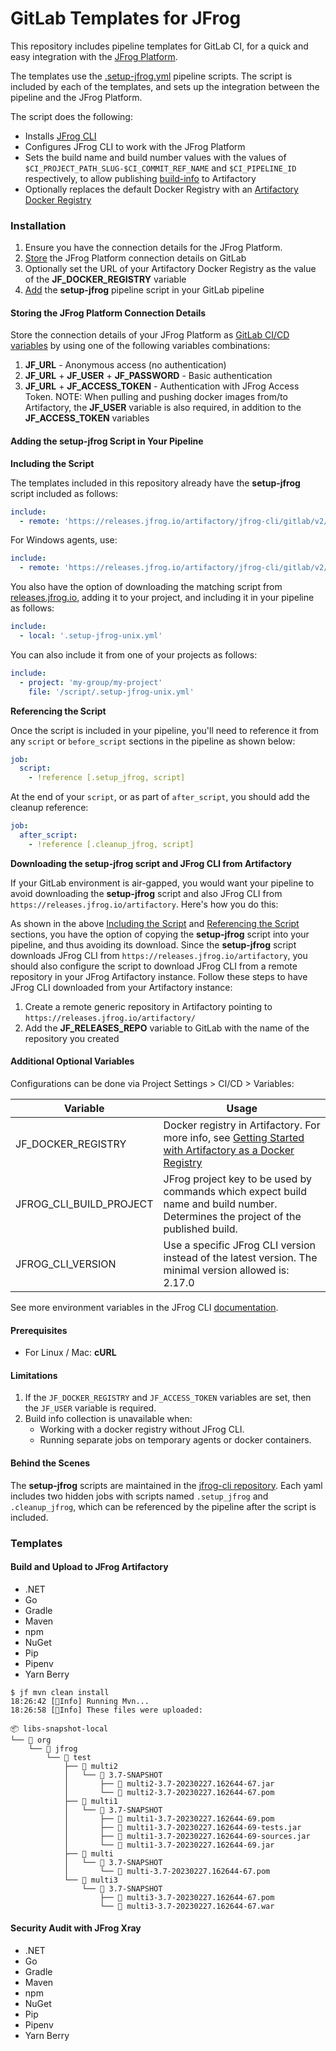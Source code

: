 # GitLab Templates for JFrog

This repository includes pipeline templates for GitLab CI, for a quick and easy integration with the [JFrog Platform](https://jfrog.com/platform/).

The templates use the [.setup-jfrog.yml](https://github.com/jfrog/jfrog-cli/blob/v2/build/gitlab/v2/) pipeline scripts. The script is included by each of the templates, and sets up the integration between the pipeline and the JFrog Platform.

The script does the following:

* Installs [JFrog CLI](https://www.jfrog.com/confluence/display/CLI/JFrog+CLI)
* Configures JFrog CLI to work with the JFrog Platform
* Sets the build name and build number values with the values of `$CI_PROJECT_PATH_SLUG-$CI_COMMIT_REF_NAME` and `$CI_PIPELINE_ID` respectively, to allow publishing [build-info](https://www.buildinfo.org/) to Artifactory
* Optionally replaces the default Docker Registry with an [Artifactory Docker Registry](https://www.jfrog.com/confluence/display/JFROG/Docker+Registry)

### Installation

1. Ensure you have the connection details for the JFrog Platform.
2. [Store](../../jfrog-applications/ci-and-sdks/ci-integrations/broken-reference/) the JFrog Platform connection details on GitLab
3. Optionally set the URL of your Artifactory Docker Registry as the value of the **JF\_DOCKER\_REGISTRY** variable
4. [Add](../../jfrog-applications/ci-and-sdks/ci-integrations/broken-reference/) the **setup-jfrog** pipeline script in your GitLab pipeline

#### Storing the JFrog Platform Connection Details

Store the connection details of your JFrog Platform as [GitLab CI/CD variables](https://docs.gitlab.com/ee/ci/variables/) by using one of the following variables combinations:

1. **JF\_URL** - Anonymous access (no authentication)
2. **JF\_URL** + **JF\_USER** + **JF\_PASSWORD** - Basic authentication
3. **JF\_URL** + **JF\_ACCESS\_TOKEN** - Authentication with JFrog Access Token. NOTE: When pulling and pushing docker images from/to Artifactory, the **JF\_USER** variable is also required, in addition to the **JF\_ACCESS\_TOKEN** variables

#### Adding the setup-jfrog Script in Your Pipeline

**Including the Script**

The templates included in this repository already have the **setup-jfrog** script included as follows:

```yaml
include:
  - remote: 'https://releases.jfrog.io/artifactory/jfrog-cli/gitlab/v2/.setup-jfrog-unix.yml'
```

For Windows agents, use:

```yaml
include:
  - remote: 'https://releases.jfrog.io/artifactory/jfrog-cli/gitlab/v2/.setup-jfrog-windows.yml'
```

You also have the option of downloading the matching script from [releases.jfrog.io](https://releases.jfrog.io/artifactory/jfrog-cli/gitlab/v2/), adding it to your project, and including it in your pipeline as follows:

```yaml
include:
  - local: '.setup-jfrog-unix.yml'
```

You can also include it from one of your projects as follows:

```yaml
include:
  - project: 'my-group/my-project'
    file: '/script/.setup-jfrog-unix.yml'
```

**Referencing the Script**

Once the script is included in your pipeline, you'll need to reference it from any `script` or `before_script` sections in the pipeline as shown below:

```yaml
job:
  script:
    - !reference [.setup_jfrog, script]
```

At the end of your `script`, or as part of `after_script`, you should add the cleanup reference:

```yaml
job:
  after_script:
    - !reference [.cleanup_jfrog, script]
```

**Downloading the setup-jfrog script and JFrog CLI from Artifactory**

If your GitLab environment is air-gapped, you would want your pipeline to avoid downloading the **setup-jfrog** script and also JFrog CLI from `https://releases.jfrog.io/artifactory`. Here's how you do this:

As shown in the above [Including the Script](../../jfrog-applications/ci-and-sdks/ci-integrations/broken-reference/) and [Referencing the Script](../../jfrog-applications/ci-and-sdks/ci-integrations/broken-reference/) sections, you have the option of copying the **setup-jfrog** script into your pipeline, and thus avoiding its download. Since the **setup-jfrog** script downloads JFrog CLI from `https://releases.jfrog.io/artifactory`, you should also configure the script to download JFrog CLI from a remote repository in your JFrog Artifactory instance. Follow these steps to have JFrog CLI downloaded from your Artifactory instance:

1. Create a remote generic repository in Artifactory pointing to `https://releases.jfrog.io/artifactory/`
2. Add the **JF\_RELEASES\_REPO** variable to GitLab with the name of the repository you created

#### Additional Optional Variables

Configurations can be done via Project Settings > CI/CD > Variables:

| Variable                   | Usage                                                                                                                                                                                                            |
| -------------------------- | ---------------------------------------------------------------------------------------------------------------------------------------------------------------------------------------------------------------- |
| JF\_DOCKER\_REGISTRY       | Docker registry in Artifactory. For more info, see [Getting Started with Artifactory as a Docker Registry](https://www.jfrog.com/confluence/display/JFROG/Getting+Started+with+Artifactory+as+a+Docker+Registry) |
| JFROG\_CLI\_BUILD\_PROJECT | JFrog project key to be used by commands which expect build name and build number. Determines the project of the published build.                                                                                |
| JFROG\_CLI\_VERSION        | Use a specific JFrog CLI version instead of the latest version. The minimal version allowed is: 2.17.0                                                                                                           |

See more environment variables in the JFrog CLI [documentation](https://www.jfrog.com/confluence/display/CLI/CLI+for+JFrog+Artifactory#CLIforJFrogArtifactory-EnvironmentVariables).

#### Prerequisites

* For Linux / Mac: **cURL**

#### Limitations

1. If the `JF_DOCKER_REGISTRY` and `JF_ACCESS_TOKEN` variables are set, then the `JF_USER` variable is required.
2. Build info collection is unavailable when:
   * Working with a docker registry without JFrog CLI.
   * Running separate jobs on temporary agents or docker containers.

#### Behind the Scenes

The **setup-jfrog** scripts are maintained in the [jfrog-cli repository](https://github.com/jfrog/jfrog-cli/blob/v2/build/gitlab/v2/). Each yaml includes two hidden jobs with scripts named `.setup_jfrog` and `.cleanup_jfrog`, which can be referenced by the pipeline after the script is included.

### Templates

#### Build and Upload to JFrog Artifactory

* .NET
* Go
* Gradle
* Maven
* npm
* NuGet
* Pip
* Pipenv
* Yarn Berry

```
$ jf mvn clean install
18:26:42 [🔵Info] Running Mvn...
18:26:58 [🔵Info] These files were uploaded:

📦 libs-snapshot-local
└── 📁 org
    └── 📁 jfrog
        └── 📁 test
            ├── 📁 multi2
            │   └── 📁 3.7-SNAPSHOT
            │       ├── 📄 multi2-3.7-20230227.162644-67.jar
            │       └── 📄 multi2-3.7-20230227.162644-67.pom
            ├── 📁 multi1
            │   └── 📁 3.7-SNAPSHOT
            │       ├── 📄 multi1-3.7-20230227.162644-69.pom
            │       ├── 📄 multi1-3.7-20230227.162644-69-tests.jar
            │       ├── 📄 multi1-3.7-20230227.162644-69-sources.jar
            │       └── 📄 multi1-3.7-20230227.162644-69.jar
            ├── 📁 multi
            │   └── 📁 3.7-SNAPSHOT
            │       └── 📄 multi-3.7-20230227.162644-67.pom
            └── 📁 multi3
                └── 📁 3.7-SNAPSHOT
                    ├── 📄 multi3-3.7-20230227.162644-67.pom
                    └── 📄 multi3-3.7-20230227.162644-67.war
```

#### Security Audit with JFrog Xray

* .NET
* Go
* Gradle
* Maven
* npm
* NuGet
* Pip
* Pipenv
* Yarn Berry
